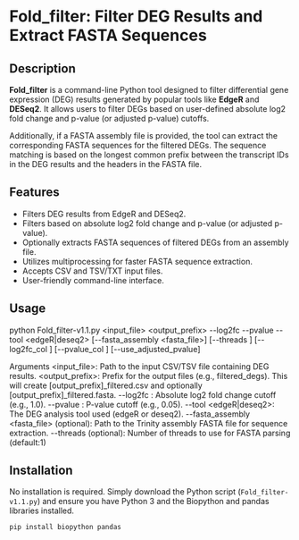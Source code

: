 # Fold_filter: Filter DEG Results and Extract FASTA Sequences

## Description

**Fold\_filter** is a command-line Python tool designed to filter differential gene expression (DEG) results generated by popular tools like **EdgeR** and **DESeq2**. It allows users to filter DEGs based on user-defined absolute log2 fold change and p-value (or adjusted p-value) cutoffs.

Additionally, if a FASTA assembly file is provided, the tool can extract the corresponding FASTA sequences for the filtered DEGs. The sequence matching is based on the longest common prefix between the transcript IDs in the DEG results and the headers in the FASTA file.

## Features

* Filters DEG results from EdgeR and DESeq2.
* Filters based on absolute log2 fold change and p-value (or adjusted p-value).
* Optionally extracts FASTA sequences of filtered DEGs from an assembly file.
* Utilizes multiprocessing for faster FASTA sequence extraction.
* Accepts CSV and TSV/TXT input files.
* User-friendly command-line interface.

## Usage

python Fold_filter-v1.1.py <input_file> <output_prefix> --log2fc <float> --pvalue <float> --tool <edgeR|deseq2> [--fasta_assembly <fasta_file>] [--threads <int>] [--log2fc_col <string>] [--pvalue_col <string>] [--use_adjusted_pvalue]

Arguments
<input_file>: Path to the input CSV/TSV file containing DEG results.
<output_prefix>: Prefix for the output files (e.g., filtered_degs). This will create [output_prefix]_filtered.csv and optionally [output_prefix]_filtered.fasta.
--log2fc <float>: Absolute log2 fold change cutoff (e.g., 1.0).
--pvalue <float>: P-value cutoff (e.g., 0.05).
--tool <edgeR|deseq2>: The DEG analysis tool used (edgeR or deseq2).
--fasta_assembly <fasta_file> (optional): Path to the Trinity assembly FASTA file for sequence extraction.
--threads <int> (optional): Number of threads to use for FASTA parsing (default:1)

## Installation

No installation is required. Simply download the Python script (`Fold_filter-v1.1.py`) and ensure you have Python 3 and the Biopython and pandas libraries installed.

```bash
pip install biopython pandas
